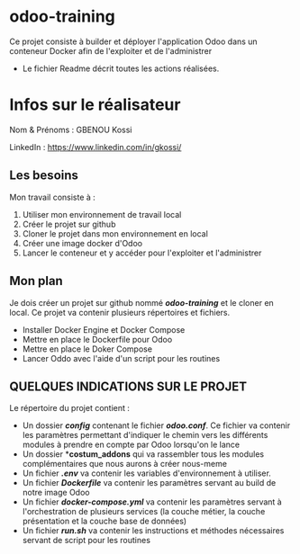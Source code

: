 # odoo-training
Ce projet consiste à builder et déployer l'application Odoo dans un conteneur Docker afin de l'exploiter et de l'administrer
- Le fichier Readme décrit toutes les actions réalisées.

# Infos sur le réalisateur
Nom  & Prénoms    : GBENOU Kossi

LinkedIn : https://www.linkedin.com/in/gkossi/

## Les besoins
Mon travail consiste à :
1) Utiliser mon environnement de travail local
2) Créer le projet sur github
3) Cloner le projet dans mon environnement en local
4) Créer une image docker d'Odoo
5) Lancer le conteneur et y accéder pour l'exploiter et l'administrer

## Mon plan
Je dois créer un projet sur github nommé ***odoo-training*** et le cloner en local. Ce projet va contenir plusieurs répertoires et fichiers.
- Installer Docker Engine et Docker Compose
- Mettre en place le Dockerfile pour Odoo
- Mettre en place le Doker Compose
- Lancer Oddo avec l'aide d'un script pour les routines

## QUELQUES INDICATIONS SUR LE PROJET
Le répertoire du projet contient :
- Un dossier ***config*** contenant le fichier ***odoo.conf***. Ce fichier va contenir les paramètres permettant d'indiquer le chemin vers les différents modules à prendre en compte par Odoo lorsqu'on le lance
- Un dossier ***costum_addons** qui va rassembler tous les modules complémentaires que nous aurons à créer nous-meme
- Un fichier ***.env*** va contenir les variables d'environnement à utiliser.
- Un fichier ***Dockerfile*** va contenir les paramètres servant au build de notre image Odoo
- Un fichier ***docker-compose.yml*** va contenir les paramètres servant à l'orchestration de plusieurs services (la couche métier, la couche présentation et la couche base de données)
- Un fichier ***run.sh*** va contenir les instructions et méthodes nécessaires servant de script pour les routines